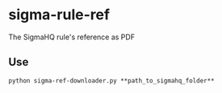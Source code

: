 # sigma-rule-ref
The SigmaHQ rule's reference as PDF

## Use
`python sigma-ref-downloader.py **path_to_sigmahq_folder**`